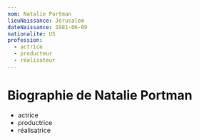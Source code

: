 ```yaml
---
nom: Natalie Portman
lieuNaissance: Jérusalem
dateNaissance: 1981-06-09
nationalite: US
profession:
  - actrice
  - producteur
  - réalisateur
---
```


# Biographie de Natalie Portman

- actrice
- productrice
- réalisatrice
